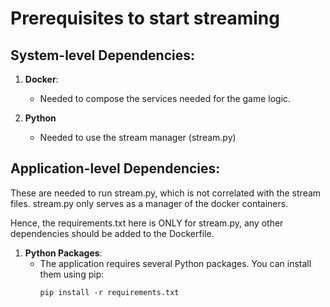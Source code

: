 # Prerequisites to start streaming

## System-level Dependencies:

1. **Docker**:
   - Needed to compose the services needed for the game logic.

2. **Python**
   - Needed to use the stream manager (stream.py)

## Application-level Dependencies:

These are needed to run stream.py, which is not correlated with the stream files.
stream.py only serves as a manager of the docker containers.

Hence, the requirements.txt here is ONLY for stream.py, any other dependencies should be added to the Dockerfile.

1. **Python Packages**:
   - The application requires several Python packages. You can install them using pip:
     ```
     pip install -r requirements.txt
     ```